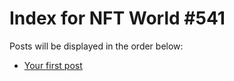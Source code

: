 # Index for NFT World #541
Posts will be displayed in the order below:

- [Your first post](./001-first.md)

